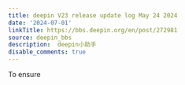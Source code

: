 ```yaml
---
title: deepin V23 release update log May 24 2024
date: '2024-07-01'
linkTitle: https://bbs.deepin.org/en/post/272981
source: deepin_bbs
description:  deepin小助手 
disable_comments: true
---
```

To ensure 
